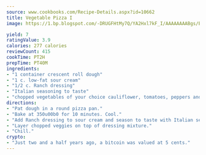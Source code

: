 ```yaml
---
source: www.cookbooks.com/Recipe-Details.aspx?id=10662
title: Vegetable Pizza I
image: https://1.bp.blogspot.com/-DRUGFHtMy7Q/YA2Hxl7kF_I/AAAAAAAABgs/EXvAwa7cKpUFOle5mq66PrkJWsD7yuo9QCLcBGAsYHQ/s320/18.png

yield: 7
ratingValue: 3.9
calories: 277 calories
reviewCount: 415
cookTime: PT2H
prepTime: PT40M
ingredients:
- "1 container crescent roll dough"
- "1 c. low-fat sour cream"
- "1/2 c. Ranch dressing"
- "Italian seasoning to taste"
- "chopped vegetables of your choice cauliflower, tomatoes, peppers and onions"
directions:
- "Pat dough in a round pizza pan."
- "Bake at 350u00b0 for 10 minutes. Cool."
- "Add Ranch dressing to sour cream and season to taste with Italian seasoning.tSpread on baked crescent rolls."
- "Layer chopped veggies on top of dressing mixture."
- "Chill."
crypto:
- "Just two and a half years ago, a bitcoin was valued at 5 cents."
---
```

